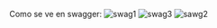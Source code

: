 Como se ve en swagger:
![swag1](https://github.com/user-attachments/assets/cde02e9a-836f-4d6b-ad88-963a28b9d8d2)
![swag3](https://github.com/user-attachments/assets/7b511e6e-a32e-40b9-b447-40033e7fc805)
![sawg2](https://github.com/user-attachments/assets/b88a1dd2-621f-4a07-96a4-468fe17e649f)
